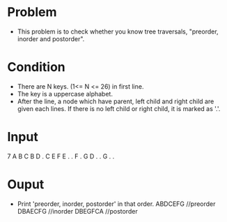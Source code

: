# Problem
- This problem is to check whether you know tree traversals, "preorder, inorder and postorder".

# Condition
- There are N keys. (1<= N <= 26) in first line.
- The key is a uppercase alphabet.
- After the line, a node which have parent, left child and right child are given each lines.
  If there is no left child or right child, it is marked as '.'.

# Input
7
A B C
B D .
C E F
E . .
F . G
D . .
G . .

# Ouput
- Print 'preorder, inorder, postorder' in that order.
ABDCEFG //preorder
DBAECFG //inorder
DBEGFCA //postorder
